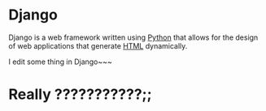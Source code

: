 # Django







Django is a web framework written using [Python](/wiki/Python) that allows for the design of web applications that generate [HTML](/wiki/HTML) dynamically.




I edit some thing in Django~~~


# Really ???????????;;